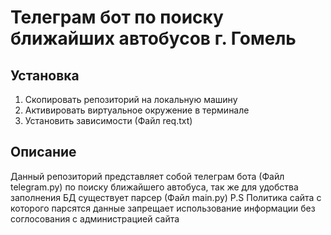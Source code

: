 # Телеграм бот по поиску ближайших автобусов г. Гомель

## Установка
1. Скопировать репозиторий на локальную машину
2. Активировать виртуальное окружение в терминале
3. Установить зависимости (Файл req.txt)

## Описание
Данный репозиторий представляет собой телеграм бота (Файл telegram.py) по поиску ближайшего автобуса, так же для удобства заполнения БД существует парсер (Файл main.py)
P.S Политика сайта с которого парсятся данные запрещает использование информации без соглосования с администрацией сайта
